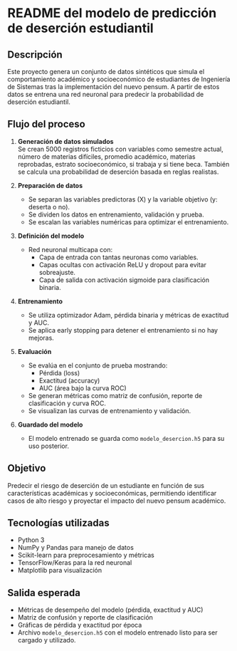 # README del modelo de predicción de deserción estudiantil

## Descripción
Este proyecto genera un conjunto de datos sintéticos que simula el comportamiento académico y socioeconómico de estudiantes de Ingeniería de Sistemas tras la implementación del nuevo pensum. A partir de estos datos se entrena una red neuronal para predecir la probabilidad de deserción estudiantil.

## Flujo del proceso
1. **Generación de datos simulados**  
   Se crean 5000 registros ficticios con variables como semestre actual, número de materias difíciles, promedio académico, materias reprobadas, estrato socioeconómico, si trabaja y si tiene beca. También se calcula una probabilidad de deserción basada en reglas realistas.

2. **Preparación de datos**  
   - Se separan las variables predictoras (X) y la variable objetivo (y: deserta o no).
   - Se dividen los datos en entrenamiento, validación y prueba.
   - Se escalan las variables numéricas para optimizar el entrenamiento.

3. **Definición del modelo**  
   - Red neuronal multicapa con:
     - Capa de entrada con tantas neuronas como variables.
     - Capas ocultas con activación ReLU y dropout para evitar sobreajuste.
     - Capa de salida con activación sigmoide para clasificación binaria.

4. **Entrenamiento**  
   - Se utiliza optimizador Adam, pérdida binaria y métricas de exactitud y AUC.
   - Se aplica early stopping para detener el entrenamiento si no hay mejoras.

5. **Evaluación**  
   - Se evalúa en el conjunto de prueba mostrando:
     - Pérdida (loss)
     - Exactitud (accuracy)
     - AUC (área bajo la curva ROC)
   - Se generan métricas como matriz de confusión, reporte de clasificación y curva ROC.
   - Se visualizan las curvas de entrenamiento y validación.

6. **Guardado del modelo**  
   - El modelo entrenado se guarda como `modelo_desercion.h5` para su uso posterior.

## Objetivo
Predecir el riesgo de deserción de un estudiante en función de sus características académicas y socioeconómicas, permitiendo identificar casos de alto riesgo y proyectar el impacto del nuevo pensum académico.

## Tecnologías utilizadas
- Python 3
- NumPy y Pandas para manejo de datos
- Scikit-learn para preprocesamiento y métricas
- TensorFlow/Keras para la red neuronal
- Matplotlib para visualización

## Salida esperada
- Métricas de desempeño del modelo (pérdida, exactitud y AUC)
- Matriz de confusión y reporte de clasificación
- Gráficas de pérdida y exactitud por época
- Archivo `modelo_desercion.h5` con el modelo entrenado listo para ser cargado y utilizado.

